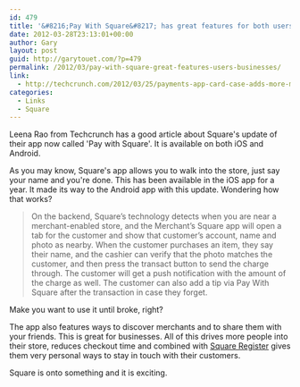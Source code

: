 ```yaml
---
id: 479
title: '&#8216;Pay With Square&#8217; has great features for both users and businesses'
date: 2012-03-28T23:13:01+00:00
author: Gary
layout: post
guid: http://garytouet.com/?p=479
permalink: /2012/03/pay-with-square-great-features-users-businesses/
link:
  - http://techcrunch.com/2012/03/25/payments-app-card-case-adds-more-merchant-discovery-social-features-to-ios-and-android-becomes-pay-with-square/
categories:
  - Links
  - Square
---
```


Leena Rao from Techcrunch has a good article about Square's update of their app now called 'Pay with Square'. It is available on both iOS and Android. 

As you may know, Square's app allows you to walk into the store, just say your name and you're done. This has been available in the iOS app for a year. It made its way to the Android app with this update. Wondering how that works?
 
<blockquote>On the backend, Square’s technology detects when you are near a merchant-enabled store, and the Merchant’s Square app will open a tab for the customer and show that customer’s account, name and photo as nearby. When the customer purchases an item, they say their name, and the cashier can verify that the photo matches the customer, and then press the transact button to send the charge through. The customer will get a push notification with the amount of the charge as well. The customer can also add a tip via Pay With Square after the transaction in case they forget.</blockquote>

Make you want to use it until broke, right?

The app also features ways to discover merchants and to share them with your friends. This is great for businesses. All of this drives more people into their store, reduces checkout time and combined with <a href="https://squareup.com/register">Square Register</a> gives them very personal ways to stay in touch with their customers.

Square is onto something and it is exciting.
